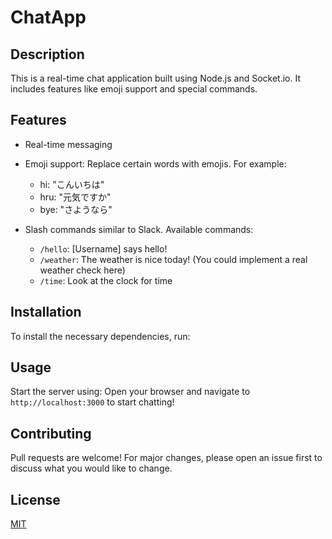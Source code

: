 # ChatApp

## Description
This is a real-time chat application built using Node.js and Socket.io. It includes features like emoji support and special commands.

## Features
- Real-time messaging
- Emoji support: Replace certain words with emojis. For example:
   
    - hi: "こんいちは"
    - hru: "元気ですか"
    - bye: "さようなら"
- Slash commands similar to Slack. Available commands:
    - `/hello`: [Username] says hello!
    - `/weather`: The weather is nice today! (You could implement a real weather check here)
    - `/time`: Look at the clock for time

## Installation
To install the necessary dependencies, run:

## Usage
Start the server using:
Open your browser and navigate to `http://localhost:3000` to start chatting!

## Contributing
Pull requests are welcome! For major changes, please open an issue first to discuss what you would like to change.

## License
[MIT](https://choosealicense.com/licenses/mit/)

